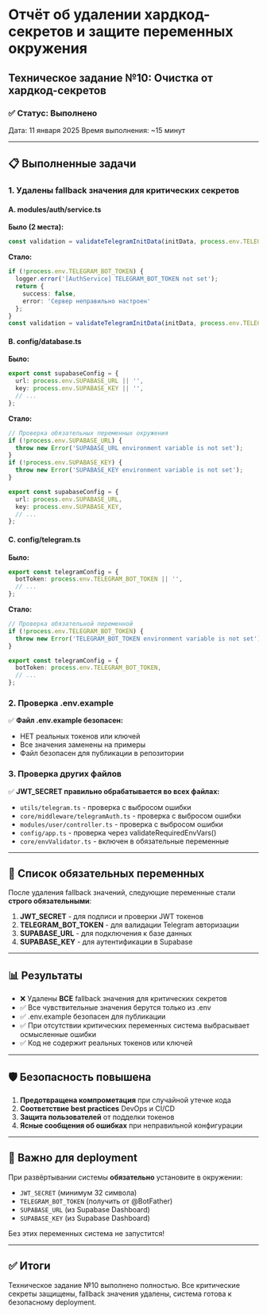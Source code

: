 # Отчёт об удалении хардкод-секретов и защите переменных окружения

## Техническое задание №10: Очистка от хардкод-секретов

### ✅ Статус: Выполнено

Дата: 11 января 2025
Время выполнения: ~15 минут

---

## 📋 Выполненные задачи

### 1. Удалены fallback значения для критических секретов

#### A. modules/auth/service.ts
**Было (2 места):**
```typescript
const validation = validateTelegramInitData(initData, process.env.TELEGRAM_BOT_TOKEN || '');
```

**Стало:**
```typescript
if (!process.env.TELEGRAM_BOT_TOKEN) {
  logger.error('[AuthService] TELEGRAM_BOT_TOKEN not set');
  return {
    success: false,
    error: 'Сервер неправильно настроен'
  };
}
const validation = validateTelegramInitData(initData, process.env.TELEGRAM_BOT_TOKEN);
```

#### B. config/database.ts
**Было:**
```typescript
export const supabaseConfig = {
  url: process.env.SUPABASE_URL || '',
  key: process.env.SUPABASE_KEY || '',
  // ...
};
```

**Стало:**
```typescript
// Проверка обязательных переменных окружения
if (!process.env.SUPABASE_URL) {
  throw new Error('SUPABASE_URL environment variable is not set');
}
if (!process.env.SUPABASE_KEY) {
  throw new Error('SUPABASE_KEY environment variable is not set');
}

export const supabaseConfig = {
  url: process.env.SUPABASE_URL,
  key: process.env.SUPABASE_KEY,
  // ...
};
```

#### C. config/telegram.ts
**Было:**
```typescript
export const telegramConfig = {
  botToken: process.env.TELEGRAM_BOT_TOKEN || '',
  // ...
};
```

**Стало:**
```typescript
// Проверка обязательной переменной
if (!process.env.TELEGRAM_BOT_TOKEN) {
  throw new Error('TELEGRAM_BOT_TOKEN environment variable is not set');
}

export const telegramConfig = {
  botToken: process.env.TELEGRAM_BOT_TOKEN,
  // ...
};
```

### 2. Проверка .env.example

✅ **Файл .env.example безопасен:**
- НЕТ реальных токенов или ключей
- Все значения заменены на примеры
- Файл безопасен для публикации в репозитории

### 3. Проверка других файлов

✅ **JWT_SECRET правильно обрабатывается во всех файлах:**
- `utils/telegram.ts` - проверка с выбросом ошибки
- `core/middleware/telegramAuth.ts` - проверка с выбросом ошибки  
- `modules/user/controller.ts` - проверка с выбросом ошибки
- `config/app.ts` - проверка через validateRequiredEnvVars()
- `core/envValidator.ts` - включен в обязательные переменные

---

## 🔐 Список обязательных переменных

После удаления fallback значений, следующие переменные стали **строго обязательными**:

1. **JWT_SECRET** - для подписи и проверки JWT токенов
2. **TELEGRAM_BOT_TOKEN** - для валидации Telegram авторизации
3. **SUPABASE_URL** - для подключения к базе данных
4. **SUPABASE_KEY** - для аутентификации в Supabase

---

## 📊 Результаты

- ❌ Удалены **ВСЕ** fallback значения для критических секретов
- ✅ Все чувствительные значения берутся только из .env
- ✅ .env.example безопасен для публикации
- ✅ При отсутствии критических переменных система выбрасывает осмысленные ошибки
- ✅ Код не содержит реальных токенов или ключей

---

## 🛡️ Безопасность повышена

1. **Предотвращена компрометация** при случайной утечке кода
2. **Соответствие best practices** DevOps и CI/CD
3. **Защита пользователей** от подделки токенов
4. **Ясные сообщения об ошибках** при неправильной конфигурации

---

## 🚨 Важно для deployment

При развёртывании системы **обязательно** установите в окружении:
- `JWT_SECRET` (минимум 32 символа)
- `TELEGRAM_BOT_TOKEN` (получить от @BotFather)
- `SUPABASE_URL` (из Supabase Dashboard)
- `SUPABASE_KEY` (из Supabase Dashboard)

Без этих переменных система не запустится!

---

## ✅ Итоги

Техническое задание №10 выполнено полностью. Все критические секреты защищены, fallback значения удалены, система готова к безопасному deployment.